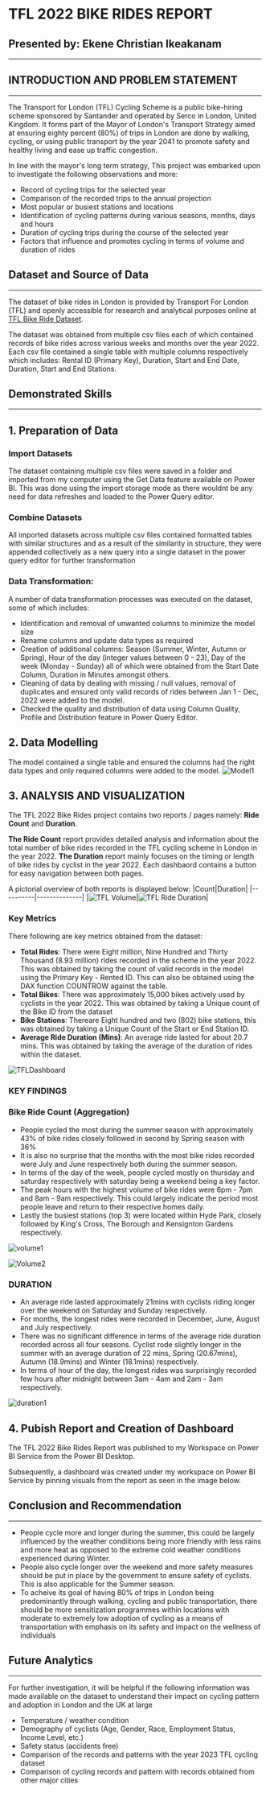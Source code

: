 # TFL 2022 BIKE RIDES REPORT
## Presented by: Ekene Christian Ikeakanam
___

## INTRODUCTION AND PROBLEM STATEMENT
___
The Transport for London (TFL) Cycling Scheme is a public bike-hiring scheme sponsored by Santander and operated by Serco in London, United Kingdom. It forms part of the Mayor of London's Transport Strategy aimed at ensuring eighty percent (80%) of trips in London are done by walking, cycling, or using public transport by the year 2041 to promote safety and healthy living and ease up traffic congestion.

In line with the mayor's long term strategy, This project was embarked upon to investigate the following observations and more:
-  Record of cycling trips for the selected year
- Comparison of the recorded trips to the annual projection
- Most popular or busiest stations and locations
- Identification of cycling patterns during various seasons, months, days and hours
- Duration of cycling trips during the course of the selected year
- Factors that influence and promotes cycling in terms of volume and duration of rides

## Dataset and Source of Data
___
The dataset of bike rides in London is provided by Transport For London (TFL) and openly accessible for research and analytical purposes online at [TFL Bike Ride Dataset](https://cycling.data.tfl.gov.uk/).

The dataset was obtained from multiple csv files each of which contained records of bike rides across various weeks and months over the year 2022. Each csv file contained a single table with multiple columns respectively which includes: Rental ID (Primary Key), Duration, Start and End Date, Duration, Start and End Stations.

## Demonstrated Skills
___

## 1. Preparation of Data

### Import Datasets
The dataset containing multiple csv files were saved in a folder and imported from my computer using the Get Data feature available on Power BI. This was done using the import storage mode as there wouldnt be any need for data refreshes and loaded to the Power Query editor.

### Combine Datasets 
All imported datasets across multiple csv files contained formatted tables with similar structures and as a result of the similarity in structure, they were appended collectively as a new query into a single dataset in the power query editor for further transformation

### Data Transformation: 
A number of data transformation processes was executed on the dataset, some of which includes:
- Identification and removal of unwanted columns to minimize the model size
- Rename columns and update data types as required
- Creation of additional columns: Season (Summer, Winter, Autumn or Spring), Hour of the day (integer values between 0 - 23), Day of the week (Monday - Sunday) all of which were obtained from the Start Date Column, Duration in Minutes amongst others.
- Cleaning of data by dealing with missing / null values, removal of duplicates and ensured only valid records of rides between Jan 1 - Dec, 2022 were added to the model.
- Checked the quality and distribution of data using Column Quality, Profile and Distribution feature in Power Query Editor.

## 2. Data Modelling
The model contained a single table and ensured the columns had the right data types and only required columns were added to the model. 
![Model1](https://github.com/eikeakanam/TFLBikeRides/assets/75729930/50c47040-73b3-4661-86e4-eed3d37b50b7)

## 3. ANALYSIS AND VISUALIZATION
The TFL 2022 Bike Rides project contains two reports / pages namely: **Ride Count** and **Duration**. 

**The Ride Count** report provides detailed analysis and information about the total number of bike rides recorded in the TFL cycling scheme in London in the year 2022.
**The Duration** report mainly focuses on the timing or length of bike rides by cyclist in the year 2022. Each dashbaord contains a button for easy navigation between both pages.

A pictorial overview of both reports is displayed below:
|Count|Duration|
|----------|--------------|
|![TFL Volume](https://github.com/eikeakanam/TFLBikeRides/assets/75729930/484a1b69-bb28-4b7b-b518-660b5efccfe0)|![TFL Ride Duration](https://github.com/eikeakanam/TFLBikeRides/assets/75729930/d4bbdc2c-8f37-43bf-9694-89139a889b4f)|

### Key Metrics

There following are key metrics obtained from the dataset:
- **Total Rides**: There were Eight million, Nine Hundred and Thirty Thousand (8.93 million) rides  recorded in the scheme in the year 2022. This was obtained by taking the count of valid records in the model using the Primary Key - Rented ID. This can also be obtained using the DAX function COUNTROW against the table.
- **Total Bikes**: There was approximately 15,000 bikes actively used by cyclists in the year 2022. This was obtained by taking a Unique count of the Bike ID from the dataset
- **Bike Stations**: Thereare Eight hundred and two (802) bike stations, this was obtained by taking a Unique Count of the Start or End Station ID.
- **Average Ride Duration (Mins)**: An average ride lasted for about 20.7 mins. This was obtained by taking the average of the duration of rides within the dataset.

![TFLDashboard](https://github.com/eikeakanam/TFLBikeRides/assets/75729930/e535067a-028b-4df2-b1c4-43d233a9c32b)

### KEY FINDINGS
### Bike Ride Count (Aggregation)
- People cycled the most during the summer season with approximately 43% of bike rides closely followed in second by Spring season with 36%
- It is also no surprise that the months with the most bike rides recorded were July and June respectively both during the summer season.
- In terms of the day of the week, people cycled mostly on thursday and saturday respectively with saturday being a weekend being a key factor.
- The peak hours with the highest volume of bike rides were 6pm - 7pm and 8am - 9am respectively. This could largely indicate the period most people leave and return to their respective homes daily.
- Lastly the busiest stations (top 3) were located within Hyde Park, closely followed by King's Cross, The Borough and Kensignton Gardens respectively.

![volume1](https://github.com/eikeakanam/TFLBikeRides/assets/75729930/b7a9fac5-b89e-4518-bd20-cf9c1702a481)

![Volume2](https://github.com/eikeakanam/TFLBikeRides/assets/75729930/1adc53d0-d184-48b3-bdb6-80f6918263a2)

### DURATION
- An average ride lasted approximately 21mins with cyclists riding longer over the weekend on Saturday and Sunday respectively.
- For months, the longest rides were recorded in December, June, August and July respectively.
- There was no significant difference in terms of the average ride duration recorded across all four seasons. Cyclist rode slightly longer in the summer with an average duration of 22 mins, Spring (20.67mins), Autumn (18.9mins) and Winter (18.1mins) respectively.
- In terms of hour of the day, the longest rides was surprisingly recorded few hours after midnight between 3am - 4am and 2am - 3am respectively. 

![duration1](https://github.com/eikeakanam/TFLBikeRides/assets/75729930/f8043781-05c7-4cc9-85ae-9ddec0e17b48)

## 4. Pubish Report and Creation of Dashboard

The TFL 2022 Bike Rides Report was published to my Workspace on Power BI Service from the Power BI Desktop. 

Subsequently,  a dashboard was created under my workspace on Power BI Service by pinning visuals from the report as seen in the image below.


## Conclusion and Recommendation
___
- People cycle more and longer during the summer, this could be largely influenced by the weather condiitions being more friendly with less rains and more heat as opposed to the extreme cold weather conditions experienced during Winter.
- People also cycle longer over the weekend and more safety measures should be put in place by the government to ensure safety of cyclists. This is also applicable for the Summer season.
- To acheive its goal of having 80% of trips in London being predominantly through walking, cycling and public transportation, there should be more sensitization programmes within locations with moderate to extremely low adoption of cycling as a means of transportation with emphasis on its safety and impact on the wellness of individuals

## Future Analytics
___
For further investigation, it will be helpful if the following information was made available on the dataset to understand their impact on cycling pattern and adoption in London and the UK at large
- Temperature / weather condition
- Demography of cyclists (Age, Gender, Race, Employment Status, Income Level, etc.)  
- Safety status (accidents free)
- Comparison of the records and patterns with the year 2023 TFL cycling dataset
- Comparison of cycling records and pattern with records obtained from other major cities



